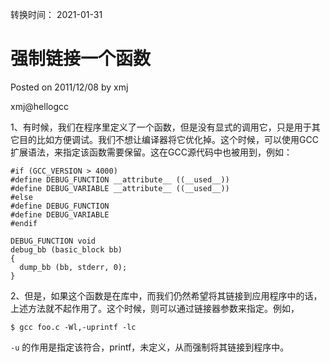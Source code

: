 转换时间：
2021-01-31

# 强制链接一个函数
Posted on 2011/12/08 by xmj

xmj@hellogcc

1、有时候，我们在程序里定义了一个函数，但是没有显式的调用它，只是用于其它目的比如方便调试。我们不想让编译器将它优化掉。这个时候，可以使用GCC扩展语法，来指定该函数需要保留。这在GCC源代码中也被用到，例如：
```
#if (GCC_VERSION > 4000)
#define DEBUG_FUNCTION __attribute__ ((__used__))
#define DEBUG_VARIABLE __attribute__ ((__used__))
#else
#define DEBUG_FUNCTION
#define DEBUG_VARIABLE
#endif
```

```
DEBUG_FUNCTION void
debug_bb (basic_block bb)
{
  dump_bb (bb, stderr, 0);
}
```
2、但是，如果这个函数是在库中，而我们仍然希望将其链接到应用程序中的话，上述方法就不起作用了。这个时候，则可以通过链接器参数来指定。例如，
```
$ gcc foo.c -Wl,-uprintf -lc
```
`-u` 的作用是指定该符合，printf，未定义，从而强制将其链接到程序中。
